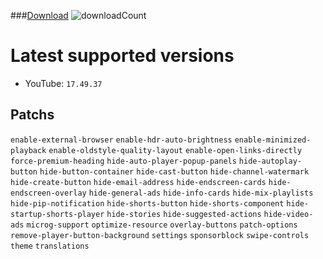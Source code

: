 ###[Download](https://github.com/hntgl/Revanced-Build/releases/latest) ![downloadCount](https://img.shields.io/github/downloads/hntgl/Revanced-Build/total?label=Downloads)
# Latest supported versions
- YouTube: `17.49.37`

## Patchs
```enable-external-browser``` 
```enable-hdr-auto-brightness``` 
```enable-minimized-playback``` 
```enable-oldstyle-quality-layout``` 
```enable-open-links-directly``` 
```force-premium-heading``` 
```hide-auto-player-popup-panels``` 
```hide-autoplay-button``` 
```hide-button-container``` 
```hide-cast-button``` 
```hide-channel-watermark``` 
```hide-create-button``` 
```hide-email-address``` 
```hide-endscreen-cards``` 
```hide-endscreen-overlay``` 
```hide-general-ads``` 
```hide-info-cards``` 
```hide-mix-playlists``` 
```hide-pip-notification``` 
```hide-shorts-button``` 
```hide-shorts-component``` 
```hide-startup-shorts-player``` 
```hide-stories``` 
```hide-suggested-actions``` 
```hide-video-ads``` 
```microg-support``` 
```optimize-resource``` 
```overlay-buttons``` 
```patch-options``` 
```remove-player-button-background``` 
```settings``` 
```sponsorblock``` 
```swipe-controls``` 
```theme``` 
```translations``` 
